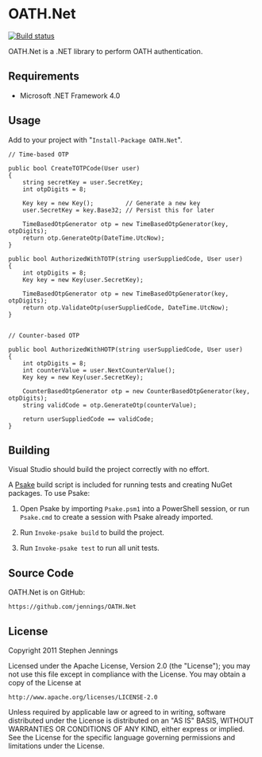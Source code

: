 OATH.Net
====================

[![Build status](https://ci.appveyor.com/api/projects/status/0ud7gevk8ird1i4i)](https://ci.appveyor.com/project/jennings/oath-net)

OATH.Net is a .NET library to perform OATH authentication.


## Requirements

* Microsoft .NET Framework 4.0


## Usage

Add to your project with "`Install-Package OATH.Net`".

    // Time-based OTP

    public bool CreateTOTPCode(User user)
    {
        string secretKey = user.SecretKey;
        int otpDigits = 8;

        Key key = new Key();         // Generate a new key
        user.SecretKey = key.Base32; // Persist this for later

        TimeBasedOtpGenerator otp = new TimeBasedOtpGenerator(key, otpDigits);
        return otp.GenerateOtp(DateTime.UtcNow);
    }

    public bool AuthorizedWithTOTP(string userSuppliedCode, User user)
    {
        int otpDigits = 8;
        Key key = new Key(user.SecretKey);

        TimeBasedOtpGenerator otp = new TimeBasedOtpGenerator(key, otpDigits);
        return otp.ValidateOtp(userSuppliedCode, DateTime.UtcNow);
    }


    // Counter-based OTP

    public bool AuthorizedWithHOTP(string userSuppliedCode, User user)
    {
        int otpDigits = 8;
        int counterValue = user.NextCounterValue();
        Key key = new Key(user.SecretKey);

        CounterBasedOtpGenerator otp = new CounterBasedOtpGenerator(key, otpDigits);
        string validCode = otp.GenerateOtp(counterValue);

        return userSuppliedCode == validCode;
    }


## Building ##

Visual Studio should build the project correctly with no effort.

A [Psake](https://github.com/psake/psake) build script is included for running
tests and creating NuGet packages. To use Psake:

1. Open Psake by importing `Psake.psm1` into a PowerShell session, or run
   `Psake.cmd` to create a session with Psake already imported.

2. Run `Invoke-psake build` to build the project.

3. Run `Invoke-psake test` to run all unit tests.


## Source Code

OATH.Net is on GitHub:

    https://github.com/jennings/OATH.Net


## License

Copyright 2011 Stephen Jennings

Licensed under the Apache License, Version 2.0 (the "License");
you may not use this file except in compliance with the License.
You may obtain a copy of the License at

    http://www.apache.org/licenses/LICENSE-2.0

Unless required by applicable law or agreed to in writing, software
distributed under the License is distributed on an "AS IS" BASIS,
WITHOUT WARRANTIES OR CONDITIONS OF ANY KIND, either express or implied.
See the License for the specific language governing permissions and
limitations under the License.
